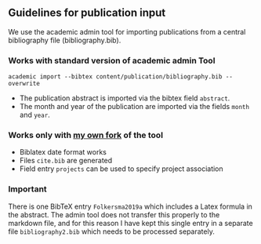 ## Guidelines for publication input

We use the academic admin tool for importing publications from a central bibliography file (bibliography.bib).

### Works with standard version of academic admin Tool

`academic import --bibtex content/publication/bibliography.bib --overwrite`

* The publication abstract is imported via the bibtex field `abstract`.
* The month and year of the publication are imported via the fields `month` and `year`.

### Works only with [my own fork](https://github.com/rschmehl/academic-admin) of the tool

* Biblatex date format works
* Files `cite.bib` are generated
* Field entry `projects` can be used to specify project association

### Important

There is one BibTeX entry `Folkersma2019a` which includes a Latex formula in the abstract. The admin tool does not transfer this properly to the markdown file, and for this reason I have kept this single entry in a separate file `bibliography2.bib` which needs to be processed separately.
